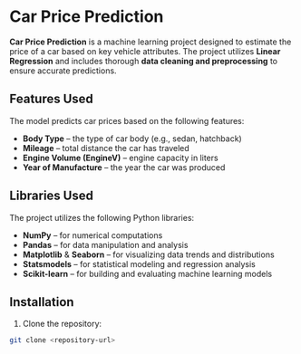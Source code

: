 # Car Price Prediction

**Car Price Prediction** is a machine learning project designed to estimate the price of a car based on key vehicle attributes. The project utilizes **Linear Regression** and includes thorough **data cleaning and preprocessing** to ensure accurate predictions.

## Features Used

The model predicts car prices based on the following features:  

- **Body Type** – the type of car body (e.g., sedan, hatchback)  
- **Mileage** – total distance the car has traveled  
- **Engine Volume (EngineV)** – engine capacity in liters  
- **Year of Manufacture** – the year the car was produced  

## Libraries Used

The project utilizes the following Python libraries:  

- **NumPy** – for numerical computations  
- **Pandas** – for data manipulation and analysis  
- **Matplotlib** & **Seaborn** – for visualizing data trends and distributions  
- **Statsmodels** – for statistical modeling and regression analysis  
- **Scikit-learn** – for building and evaluating machine learning models  

## Installation

1. Clone the repository:  
```bash
git clone <repository-url>
